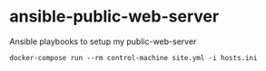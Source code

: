# ansible-public-web-server
Ansible playbooks to setup my public-web-server

```
docker-compose run --rm control-machine site.yml -i hosts.ini
```